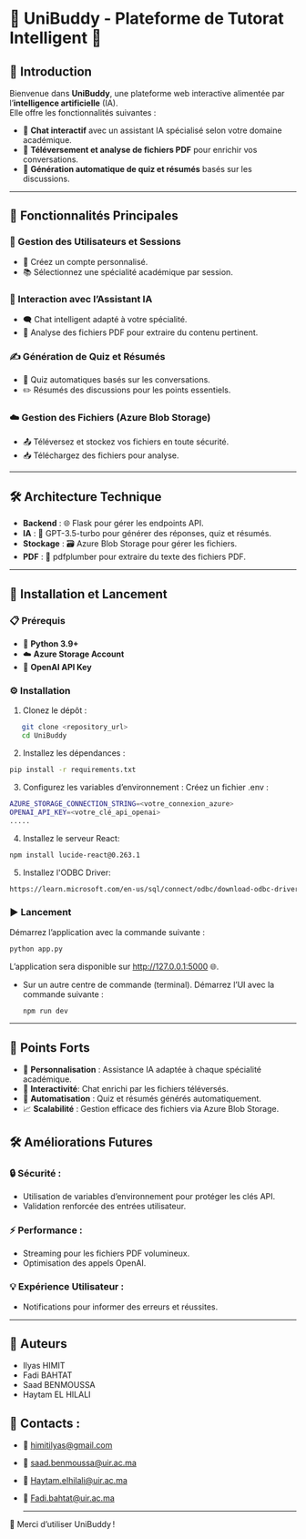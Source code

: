 # 🌟 UniBuddy - Plateforme de Tutorat Intelligent 🌟

## 🚀 Introduction
Bienvenue dans **UniBuddy**, une plateforme web interactive alimentée par l’**intelligence artificielle** (IA).  
Elle offre les fonctionnalités suivantes :
- 💬 **Chat interactif** avec un assistant IA spécialisé selon votre domaine académique.
- 📂 **Téléversement et analyse de fichiers PDF** pour enrichir vos conversations.
- 📝 **Génération automatique de quiz et résumés** basés sur les discussions.

---

## 🎯 Fonctionnalités Principales
### 👤 Gestion des Utilisateurs et Sessions
- 🔑 Créez un compte personnalisé.
- 📚 Sélectionnez une spécialité académique par session.

### 🤖 Interaction avec l’Assistant IA
- 🗨️ Chat intelligent adapté à votre spécialité.
- 📄 Analyse des fichiers PDF pour extraire du contenu pertinent.

### ✍️ Génération de Quiz et Résumés
- 🎯 Quiz automatiques basés sur les conversations.
- ✏️ Résumés des discussions pour les points essentiels.

### ☁️ Gestion des Fichiers (Azure Blob Storage)
- 📤 Téléversez et stockez vos fichiers en toute sécurité.
- 📥 Téléchargez des fichiers pour analyse.

---

## 🛠️ Architecture Technique
- **Backend** : 🌐 Flask pour gérer les endpoints API.
- **IA** : 🧠 GPT-3.5-turbo pour générer des réponses, quiz et résumés.
- **Stockage** : 🗃️ Azure Blob Storage pour gérer les fichiers.
- **PDF** : 📑 pdfplumber pour extraire du texte des fichiers PDF.

---

## 🧩 Installation et Lancement

### 📋 Prérequis
- 🐍 **Python 3.9+**
- ☁️ **Azure Storage Account**
- 🔑 **OpenAI API Key**

### ⚙️ Installation
1. Clonez le dépôt :
```bash
   git clone <repository_url>
   cd UniBuddy
 ```
2.	Installez les dépendances :
   ```bash
   pip install -r requirements.txt
   ```
3.	Configurez les variables d’environnement :
Créez un fichier .env :
   ```bash
AZURE_STORAGE_CONNECTION_STRING=<votre_connexion_azure>
OPENAI_API_KEY=<votre_clé_api_openai>
.....
```
4.	Installez le serveur React:
   ```bash
   npm install lucide-react@0.263.1
   ```
5.	Installez l'ODBC Driver:
   ```bash
  https://learn.microsoft.com/en-us/sql/connect/odbc/download-odbc-driver-for-sql-server?view=sql-server-ver16
   ```
### ▶️ Lancement

Démarrez l’application avec la commande suivante :
```bash
python app.py
```
L’application sera disponible sur http://127.0.0.1:5000 🌐.
- Sur un autre centre de commande (terminal).
Démarrez l’UI avec la commande suivante :
   ```bash
   npm run dev
   ```
---

## 🌟 Points Forts
- 🎨 **Personnalisation** : Assistance IA adaptée à chaque spécialité académique.
- 🤝 **Interactivité**: Chat enrichi par les fichiers téléversés.
- 🤖 **Automatisation** : Quiz et résumés générés automatiquement.
- 📈 **Scalabilité** : Gestion efficace des fichiers via Azure Blob Storage.
 
## 🛠️ Améliorations Futures

### 🔒 Sécurité :
- Utilisation de variables d’environnement pour protéger les clés API.
- Validation renforcée des entrées utilisateur.

### ⚡ Performance :
- Streaming pour les fichiers PDF volumineux.
- Optimisation des appels OpenAI.

### 💡 Expérience Utilisateur :
- Notifications pour informer des erreurs et réussites.
---
## 👥 Auteurs

- Ilyas HIMIT
- Fadi BAHTAT
- Saad BENMOUSSA
- Haytam EL HILALI

## 📧 Contacts :

- 📩 himitilyas@gmail.com
- 📩 saad.benmoussa@uir.ac.ma
- 📩 Haytam.elhilali@uir.ac.ma
- 📩 Fadi.bahtat@uir.ac.ma
  
  ---
🌟 Merci d’utiliser UniBuddy !
